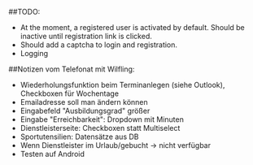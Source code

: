 ##TODO:
* At the moment, a registered user is activated by default. Should be inactive until registration link is clicked. 
* Should add a captcha to login and registration.
* Logging

##Notizen vom Telefonat mit Wilfling:
* Wiederholungsfunktion beim Terminanlegen (siehe Outlook), Checkboxen für Wochentage
* Emailadresse soll man ändern können
* Eingabefeld "Ausbildungsgrad" größer
* Eingabe "Erreichbarkeit": Dropdown mit Minuten
* Dienstleisterseite: Checkboxen statt Multiselect
* Sportutensilien: Datensätze aus DB
* Wenn Dienstleister im Urlaub/gebucht -> nicht verfügbar
* Testen auf Android